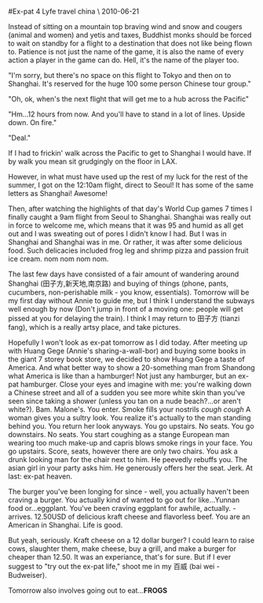 <!-- layout: post
categories:
- travel
- china
title: Ex-pat 4 Lyfe
-->
#Ex-pat 4 Lyfe
<tag>travel</tag> <tag>china</tag> \\ 2010-06-21

Instead of sitting on a mountain top braving wind and snow and cougers (animal and women) and yetis and taxes, Buddhist monks should be forced to wait on standby for a flight to a destination that does not like being flown to. Patience is not just the name of the game, it is also the name of every action a player in the game can do. Hell, it's the name of the player too.
<!-- more -->


"I'm sorry, but there's no space on this flight to Tokyo and then on to Shanghai. It's reserved for the huge 100 some person Chinese tour group."

"Oh, ok, when's the next flight that will get me to a hub across the Pacific"

"Hm...12 hours from now. And you'll have to stand in a lot of lines. Upside down. On fire."

"Deal."

If I had to frickin' walk across the Pacific to get to Shanghai I would have. If by walk you mean sit grudgingly on the floor in LAX.

However, in what must have used up the rest of my luck for the rest of the summer, I got on the 12:10am flight, direct to Seoul! It has some of the same letters as Shanghai! Awesome!

Then, after watching the highlights of that day's World Cup games 7 times I finally caught a 9am flight from Seoul to Shanghai. Shanghai was really out in force to welcome me, which means that it was 95 and humid as all get out and I was sweating out of pores I didn't know I had. But I was in Shanghai and Shanghai was in me. Or rather, it was after some delicious food. Such delicacies included frog leg and shrimp pizza and passion fruit ice cream. nom nom nom nom.

The last few days have consisted of a fair amount of wandering around Shanghai (田子方,新天地,南京路) and buying of things (phone, pants, cucumbers, non-perishable milk - you know, essentials). Tomorrow will be my first day without Annie to guide me, but I think I understand the subways well enough by now (Don't jump in front of a moving one: people will get pissed at you for delaying the train). I think I may return to 田子方 (tianzi fang), which is a really artsy place, and take pictures.

Hopefully I won't look as ex-pat tomorrow as I did today. After meeting up with Huang Gege (Annie's sharing-a-wall-bor) and buying some books in the giant 7 storey book store, we decided to show Huang Gege a taste of America. And what better way to show a 20-something man from Shandong what America is like than a hamburger! Not just any hamburger, but an ex-pat hamburger. Close your eyes and imagine with me: you're walking down a Chinese street and all of a sudden you see more white skin than you've seen since taking a shower (unless you tan on a nude beach?...or aren't white?). Bam. Malone's. You enter. Smoke fills your nostrils *cough cough* A woman gives you a sultry look. You realize it's actually to the man standing behind you. You return her look anyways. You go upstairs. No seats. You go downstairs. No seats. You start coughing as a stange European man wearing too much make-up and capris blows smoke rings in your face. You go upstairs. Score, seats, however there are only two chairs. You ask a drunk looking man for the chair next to him. He peevedly rebuffs you. The asian girl in your party asks him. He generously offers her the seat. Jerk. At last: ex-pat heaven.

The burger you've been longing for since - well, you actually haven't been craving a burger. You actually kind of wanted to go out for like...Yunnan food or...eggplant. You've been craving eggplant for awhile, actually. - arrives. 12.50USD of delicious kraft cheese and flavorless beef. You are an American in Shanghai. Life is good.

But yeah, seriously. Kraft cheese on a 12 dollar burger? I could learn to raise cows, slaughter them, make cheese, buy a grill, and make a burger for cheaper than 12.50. It was an experiance, that's for sure. But if I ever suggest to "try out the ex-pat life," shoot me in my 百威 (bai wei - Budweiser).

Tomorrow also involves going out to eat...**FROGS**

